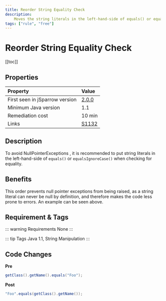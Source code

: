 ```yaml
---
title: Reorder String Equality Check
description:
    Moves the string literals in the left-hand-side of equals() or equalsIgnoreCase() when checking for equality.
tags: ["rule", "free"]
---
```


# Reorder String Equality Check

[[toc]]

## Properties

| Property                        | Value |
|:------------------------------- |:----- |
| First seen in jSparrow version  | [2.0.0](/eclipse/release-notes.html#_2-0-0) |
| Minimum Java version            | 1.1     |
| Remediation cost                | 10 min |
| Links                           | [S1132](https://sonarcloud.io/organizations/default/rules?open=squid%3AS1132&rule_key=squid%3AS1132) |

## Description

To avoid NullPointerExceptions , it is recommended to put string literals in the left-hand-side of `equals()` or `equalsIgnoreCase()` when checking for equality.

## Benefits

This order prevents null pointer exceptions from being raised, as a string literal can never be null by definition, and therefore makes the code less prone to errors. An example can be seen above.

## Requirement & Tags

::: warning Requirements
None
:::

::: tip Tags
Java 1.1, String Manipulation
:::

## Code Changes

__Pre__

```java
getClass().getName().equals("Foo");
```

__Post__
```java
"Foo".equals(getClass().getName());
```
